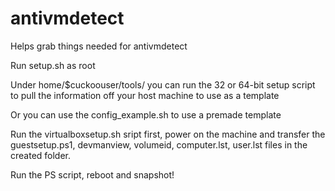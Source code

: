 # antivmdetect
Helps grab things needed for antivmdetect

Run setup.sh as root

Under home/$cuckoouser/tools/ you can run the 32 or 64-bit setup script to pull the information off your host machine to use as a template

Or you can use the config_example.sh to use a premade template

Run the virtualboxsetup.sh sript first, power on the machine and transfer the guestsetup.ps1, devmanview, volumeid, computer.lst, user.lst files in the created folder.

Run the PS script, reboot and snapshot!
